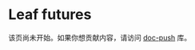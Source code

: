 # Leaf futures

该页尚未开始。如果你想贡献内容，请访问 [doc-push] 库。

[doc-push]: https://github.com/tokio-rs/doc-push
